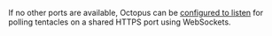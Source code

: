 If no other ports are available, Octopus can be [configured to listen](polling-tentacles-web-sockets) for polling tentacles on a shared HTTPS port using WebSockets.